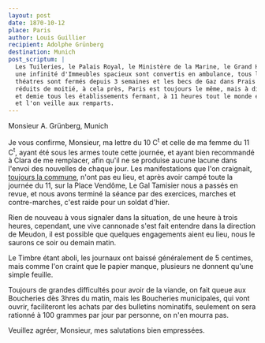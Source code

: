 ```yaml
---
layout: post
date: 1870-10-12
place: Paris
author: Louis Guillier
recipient: Adolphe Grünberg
destination: Munich
post_scriptum: |
  Les Tuileries, le Palais Royal, le Ministère de la Marine, le Grand Hôtel et
  une infinité d'Immeubles spacieux sont convertis en ambulance, tous les
  théatres sont fermés depuis 3 semaines et les becs de Gaz dans Prais sont
  réduits de moitié, à cela près, Paris est toujours le même, mais à dix heures
  et demie tous les établissements fermant, à 11 heures tout le monde est couché,
  et l'on veille aux remparts.
---
```


Monsieur A. Grünberg, Munich


Je vous confirme, Monsieur, ma lettre du 10 C<sup>t</sup> et celle de ma femme du 11 C<sup>t</sup>,
ayant été sous les armes toute cette journée, et ayant bien recommandé à Clara
de me remplacer, afin qu'il ne se produise aucune lacune dans l'envoi des
nouvelles de chaque jour. Les manifestations que l'on craignait, <ins
class="straight">toujours la commune</ins>, n'ont pas eu lieu, et après avoir
campé toute la journée du 11, sur la Place Vendôme, Le Gal Tamisier nous
a passés en revue, et nous avons terminé la séance par des exercices, marches
et contre-marches, c'est raide pour un soldat d'hier.

Rien de nouveau à vous signaler dans la situation, de une heure à trois heures,
cependant, une vive cannonade s'est fait entendre dans la direction de Meudon,
il est possible que quelques engagements aient eu lieu, nous le saurons ce soir
ou demain matin.

Le Timbre étant aboli, les journaux ont baissé généralement de 5 centimes, mais
comme l'on craint que le papier manque, plusieurs ne donnent qu'une simple
feuille.

Toujours de grandes difficultés pour avoir de la viande, on fait queue aux
Boucheries dès 3hres du matin, mais les Boucheries municipales, qui vont
ouvrir, faciliteront les achats par des bulletins nominatifs, seulement on sera
rationné à 100 grammes par jour par personne, on n'en mourra pas.

Veuillez agréer, Monsieur, mes salutations bien empressées.
